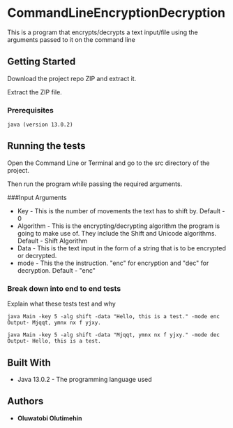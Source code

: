 # CommandLineEncryptionDecryption
This is a program that encrypts/decrypts a text input/file using the arguments passed to it on the command line

## Getting Started

Download the project repo ZIP and extract it.

Extract the ZIP file.
### Prerequisites

```
java (version 13.0.2)
```


## Running the tests


Open the Command Line or Terminal and go to the src directory of the project.

Then run the program while passing the required arguments.

###Input Arguments
* Key - This is the number of movements the text has to shift by. Default - 0 
* Algorithm - This is the encrypting/decrypting algorithm the program is going to make use of.
 They include the Shift and Unicode algorithms. Default - Shift Algorithm
* Data - This is the text input in the form of a string that is to be encrypted or decrypted.
* mode - This the the instruction. "enc" for encryption and "dec" for decryption. Default - "enc"

### Break down into end to end tests

Explain what these tests test and why

```
java Main -key 5 -alg shift -data "Hello, this is a test." -mode enc
Output- Mjqqt, ymnx nx f yjxy.
```
```
java Main -key 5 -alg shift -data "Mjqqt, ymnx nx f yjxy." -mode dec
Output- Hello, this is a test.
```

## Built With

* Java 13.0.2 - The programming language used

## Authors

* **Oluwatobi Olutimehin** 




